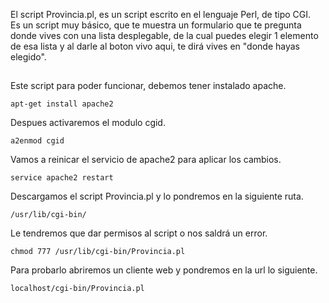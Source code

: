 El script Provincia.pl, es un script escrito en el lenguaje Perl, de tipo CGI.<br>
Es un script muy básico, que te muestra un formulario que te pregunta donde vives con una lista desplegable,
de la cual puedes elegir 1 elemento de esa lista y al darle al boton vivo aqui, te dirá vives en "donde hayas elegido".<br>
##
Este script para poder funcionar, debemos tener instalado apache.<br>
```
apt-get install apache2
```
Despues activaremos el modulo cgid.<br>
```
a2enmod cgid
```
Vamos a reinicar el servicio de apache2 para aplicar los cambios.<br>
```
service apache2 restart
```
Descargamos el script Provincia.pl y lo pondremos en la siguiente ruta.<br>
```
/usr/lib/cgi-bin/
```
Le tendremos que dar permisos al script o nos saldrá un error.
```
chmod 777 /usr/lib/cgi-bin/Provincia.pl
```
Para probarlo abriremos un cliente web y pondremos en la url lo siguiente.<br>
```
localhost/cgi-bin/Provincia.pl
```

